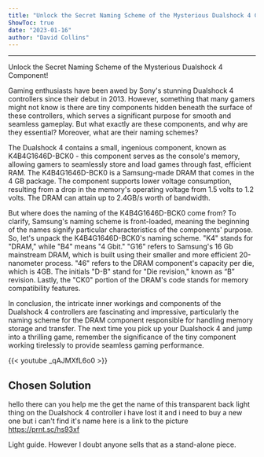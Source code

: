 ```yaml
---
title: "Unlock the Secret Naming Scheme of the Mysterious Dualshock 4 Component!"
ShowToc: true 
date: "2023-01-16"
author: "David Collins"
---
```

*****
Unlock the Secret Naming Scheme of the Mysterious Dualshock 4 Component!

Gaming enthusiasts have been awed by Sony's stunning Dualshock 4 controllers since their debut in 2013. However, something that many gamers might not know is there are tiny components hidden beneath the surface of these controllers, which serves a significant purpose for smooth and seamless gameplay. But what exactly are these components, and why are they essential? Moreover, what are their naming schemes?

The Dualshock 4 contains a small, ingenious component, known as K4B4G1646D-BCK0 - this component serves as the console's memory, allowing gamers to seamlessly store and load games through fast, efficient RAM. The K4B4G1646D-BCK0 is a Samsung-made DRAM that comes in the 4 GB package. The component supports lower voltage consumption, resulting from a drop in the memory's operating voltage from 1.5 volts to 1.2 volts. The DRAM can attain up to 2.4GB/s worth of bandwidth.

But where does the naming of the K4B4G1646D-BCK0 come from? To clarify, Samsung's naming scheme is front-loaded, meaning the beginning of the names signify particular characteristics of the components' purpose. So, let's unpack the K4B4G1646D-BCK0's naming scheme. "K4" stands for "DRAM," while "B4" means "4 Gbit." "G16" refers to Samsung's 16 Gb mainstream DRAM, which is built using their smaller and more efficient 20-nanometer process. "46" refers to the DRAM component's capacity per die, which is 4GB. The initials "D-B" stand for "Die revision," known as “B” revision. Lastly, the "CK0" portion of the DRAM's code stands for memory compatibility features.

In conclusion, the intricate inner workings and components of the Dualshock 4 controllers are fascinating and impressive, particularly the naming scheme for the DRAM component responsible for handling memory storage and transfer. The next time you pick up your Dualshock 4 and jump into a thrilling game, remember the significance of the tiny component working tirelessly to provide seamless gaming performance.

{{< youtube _qAJMXfL6o0 >}} 



## Chosen Solution
 hello there can you help me the get the name of this transparent back light thing on the Dualshock 4 controller   i have lost it and i need to buy a new one but i can't find it's name
here is a link to the picture  https://prnt.sc/hs93xf

 Light guide. However I doubt anyone sells that as a stand-alone piece.




